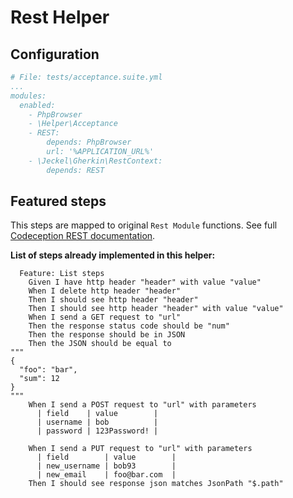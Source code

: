 # Rest Helper

## Configuration

```yaml
# File: tests/acceptance.suite.yml
...
modules:
  enabled:
    - PhpBrowser
    - \Helper\Acceptance
    - REST:
        depends: PhpBrowser
        url: '%APPLICATION_URL%'
    - \Jeckel\Gherkin\RestContext:
        depends: REST
```

## Featured steps

This steps are mapped to original `Rest Module` functions. See full [Codeception REST documentation](https://codeception.com/docs/modules/REST).

**List of steps already implemented in this helper:**
```gherkin
  Feature: List steps
    Given I have http header "header" with value "value"
    When I delete http header "header"
    Then I should see http header "header"
    Then I should see http header "header" with value "value"
    When I send a GET request to "url"
    Then the response status code should be "num"
    Then the response should be in JSON
    Then the JSON should be equal to
"""
{
  "foo": "bar",
  "sum": 12
}
"""
    When I send a POST request to "url" with parameters
      | field    | value        |
      | username | bob          |
      | password | 123Password! |

    When I send a PUT request to "url" with parameters
      | field        | value        |
      | new_username | bob93        |
      | new_email    | foo@bar.com  |
    Then I should see response json matches JsonPath "$.path"
```

